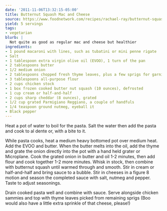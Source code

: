```yaml
---
date: '2011-11-06T13:32:15-05:00'
title: Butternut Squash Mac and Cheese
source: https://www.foodnetwork.com/recipes/rachael-ray/butternut-squash-mac-and-cheese-recipe-1916479
yield: 5 servings
tags:
- vegetarian
blurb: |
  Not quite as good as regular mac and cheese but healthier
ingredients:
- 1 pound macaroni with lines, such as tubatini or mini penne rigate
- Salt
- 1 tablespoon extra virgin olive oil (EVOO), 1 turn of the pan
- 2 tablespoons butter
- 1/2 medium onion
- 2 tablespoons chopped fresh thyme leaves, plus a few sprigs for garnish
- 3 tablespoons all-purpose flour
- 2 cups chicken stock
- 1 box frozen cooked butter nut squash (10 ounces), defrosted
- 1 cup cream or half-and-half
- 2 cups sharp cheddar (8 ounces), grated
- 1/2 cup grated Parmigiano Reggiano, a couple of handfuls
- 1/4 teaspoon ground nutmeg, eyeball it
- Black pepper
---
```


Heat a pot of water to boil for the pasta. Salt the water then add the pasta
and cook to al dente or, with a bite to it.

While pasta cooks, heat a medium heavy bottomed pot over medium heat. Add
the EVOO and butter. When the butter melts into the oil, add the thyme and
grate the onion directly into the pot with a hand held grater or
Microplane. Cook the grated onion in butter and oil 1-2 minutes, then add
flour and cook together 1-2 more minutes. Whisk in stock, then combine with
butternut squash until warmed through and smooth. Stir in cream or
half-and-half and bring sauce to a bubble. Stir in cheeses in a figure 8
motion and season the completed sauce with salt, nutmeg and pepper. Taste to
adjust seasonings.

Drain cooked pasta well and combine with sauce. Serve alongside chicken
sammies and top with thyme leaves picked from remaining sprigs (Boo would
also have a little extra sprinkle of that cheese, please!)
